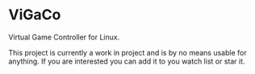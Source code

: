 # ViGaCo
Virtual Game Controller for Linux.

This project is currently a work in project and is by no means usable for anything. If you are interested you can add it to you watch list or star it.